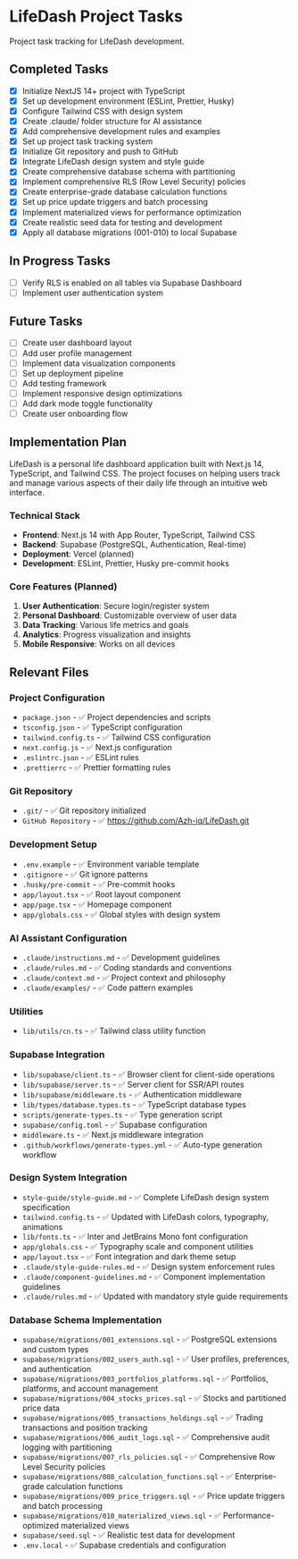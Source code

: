 # LifeDash Project Tasks

Project task tracking for LifeDash development.

## Completed Tasks

- [x] Initialize NextJS 14+ project with TypeScript
- [x] Set up development environment (ESLint, Prettier, Husky)
- [x] Configure Tailwind CSS with design system
- [x] Create .claude/ folder structure for AI assistance
- [x] Add comprehensive development rules and examples
- [x] Set up project task tracking system
- [x] Initialize Git repository and push to GitHub
- [x] Integrate LifeDash design system and style guide
- [x] Create comprehensive database schema with partitioning
- [x] Implement comprehensive RLS (Row Level Security) policies
- [x] Create enterprise-grade database calculation functions
- [x] Set up price update triggers and batch processing
- [x] Implement materialized views for performance optimization
- [x] Create realistic seed data for testing and development
- [x] Apply all database migrations (001-010) to local Supabase

## In Progress Tasks

- [ ] Verify RLS is enabled on all tables via Supabase Dashboard
- [ ] Implement user authentication system

## Future Tasks

- [ ] Create user dashboard layout
- [ ] Add user profile management
- [ ] Implement data visualization components
- [ ] Set up deployment pipeline
- [ ] Add testing framework
- [ ] Implement responsive design optimizations
- [ ] Add dark mode toggle functionality
- [ ] Create user onboarding flow

## Implementation Plan

LifeDash is a personal life dashboard application built with Next.js 14, TypeScript, and Tailwind CSS. The project focuses on helping users track and manage various aspects of their daily life through an intuitive web interface.

### Technical Stack
- **Frontend**: Next.js 14 with App Router, TypeScript, Tailwind CSS
- **Backend**: Supabase (PostgreSQL, Authentication, Real-time)
- **Deployment**: Vercel (planned)
- **Development**: ESLint, Prettier, Husky pre-commit hooks

### Core Features (Planned)
1. **User Authentication**: Secure login/register system
2. **Personal Dashboard**: Customizable overview of user data
3. **Data Tracking**: Various life metrics and goals
4. **Analytics**: Progress visualization and insights
5. **Mobile Responsive**: Works on all devices

## Relevant Files

### Project Configuration
- `package.json` - ✅ Project dependencies and scripts
- `tsconfig.json` - ✅ TypeScript configuration
- `tailwind.config.ts` - ✅ Tailwind CSS configuration
- `next.config.js` - ✅ Next.js configuration
- `.eslintrc.json` - ✅ ESLint rules
- `.prettierrc` - ✅ Prettier formatting rules

### Git Repository
- `.git/` - ✅ Git repository initialized
- `GitHub Repository` - ✅ https://github.com/Azh-iq/LifeDash.git

### Development Setup
- `.env.example` - ✅ Environment variable template
- `.gitignore` - ✅ Git ignore patterns
- `.husky/pre-commit` - ✅ Pre-commit hooks
- `app/layout.tsx` - ✅ Root layout component
- `app/page.tsx` - ✅ Homepage component
- `app/globals.css` - ✅ Global styles with design system

### AI Assistant Configuration
- `.claude/instructions.md` - ✅ Development guidelines
- `.claude/rules.md` - ✅ Coding standards and conventions
- `.claude/context.md` - ✅ Project context and philosophy
- `.claude/examples/` - ✅ Code pattern examples

### Utilities
- `lib/utils/cn.ts` - ✅ Tailwind class utility function

### Supabase Integration
- `lib/supabase/client.ts` - ✅ Browser client for client-side operations
- `lib/supabase/server.ts` - ✅ Server client for SSR/API routes
- `lib/supabase/middleware.ts` - ✅ Authentication middleware
- `lib/types/database.types.ts` - ✅ TypeScript database types
- `scripts/generate-types.ts` - ✅ Type generation script
- `supabase/config.toml` - ✅ Supabase configuration
- `middleware.ts` - ✅ Next.js middleware integration
- `.github/workflows/generate-types.yml` - ✅ Auto-type generation workflow

### Design System Integration
- `style-guide/style-guide.md` - ✅ Complete LifeDash design system specification
- `tailwind.config.ts` - ✅ Updated with LifeDash colors, typography, animations
- `lib/fonts.ts` - ✅ Inter and JetBrains Mono font configuration
- `app/globals.css` - ✅ Typography scale and component utilities
- `app/layout.tsx` - ✅ Font integration and dark theme setup
- `.claude/style-guide-rules.md` - ✅ Design system enforcement rules
- `.claude/component-guidelines.md` - ✅ Component implementation guidelines
- `.claude/rules.md` - ✅ Updated with mandatory style guide requirements

### Database Schema Implementation
- `supabase/migrations/001_extensions.sql` - ✅ PostgreSQL extensions and custom types
- `supabase/migrations/002_users_auth.sql` - ✅ User profiles, preferences, and authentication
- `supabase/migrations/003_portfolios_platforms.sql` - ✅ Portfolios, platforms, and account management
- `supabase/migrations/004_stocks_prices.sql` - ✅ Stocks and partitioned price data
- `supabase/migrations/005_transactions_holdings.sql` - ✅ Trading transactions and position tracking
- `supabase/migrations/006_audit_logs.sql` - ✅ Comprehensive audit logging with partitioning
- `supabase/migrations/007_rls_policies.sql` - ✅ Comprehensive Row Level Security policies
- `supabase/migrations/008_calculation_functions.sql` - ✅ Enterprise-grade calculation functions
- `supabase/migrations/009_price_triggers.sql` - ✅ Price update triggers and batch processing
- `supabase/migrations/010_materialized_views.sql` - ✅ Performance-optimized materialized views
- `supabase/seed.sql` - ✅ Realistic test data for development
- `.env.local` - ✅ Supabase credentials and configuration
